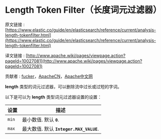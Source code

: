 # Length Token Filter（长度词元过滤器）

原文链接 : [https://www.elastic.co/guide/en/elasticsearch/reference/current/analysis-length-tokenfilter.html](https://www.elastic.co/guide/en/elasticsearch/reference/current/analysis-length-tokenfilter.html)

译文链接 : [http://www.apache.wiki/pages/viewpage.action?pageId=10027081](http://www.apache.wiki/pages/viewpage.action?pageId=10027081)

贡献者 : [fucker](/display/~caizhongjie)，[ApacheCN](/display/~apachecn)，[Apache中文网](/display/~apachechina)

**length** 类型的词元过滤器，可以删除流中过长或过短的字词。

以下是可以为 **length** 类型词元过滤器设置的设置：

| 设置 | 描述 |
| --- | --- |
| `min` | 最小数值. 默认 **`0`**. |
| `max` | 最大数值. 默认 **`Integer.MAX_VALUE`**. |
